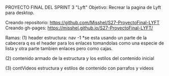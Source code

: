 PROYECTO FINAL DEL SPRINT 3 "Lyft"
Objetivo: Recrear la pagina de Lyft para desktop.

Creando repositorio: https://github.com/Misshel/S27-ProyectoFinal-LYFT
Creando gh-pages:
https://misshel.github.io/S27-ProyectoFinal-LYFT/

Ramas:
(1) header
estructura: nav -1 *se esta usando un parte de la cabecera q es el header para los enlaces tomandolas como una especie de lista y otra parte tambien enlaces pero como cajas.

(2) contenido
 armado de la estructura y los estilos del contenido inicial

(3) contVideos
 estructura y estilos de contenido con parrafos y videos
